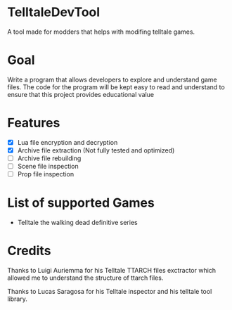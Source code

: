 # TelltaleDevTool
A tool made for modders that helps with modifing telltale games.
# Goal
Write a program that allows developers to explore and understand game files. The code for the program will be kept easy to read and understand to ensure that this project provides educational value
# Features
- [x] Lua file encryption and decryption
- [x] Archive file extraction (Not fully tested and optimized)
- [ ] Archive file rebuilding
- [ ] Scene file inspection
- [ ] Prop file inspection
# List of supported Games
- Telltale the walking dead definitive series
# Credits
Thanks to Luigi Auriemma for his Telltale TTARCH files exctractor which allowed me to understand the structure of ttarch files.

Thanks to Lucas Saragosa for his Telltale inspector and his telltale tool library.


